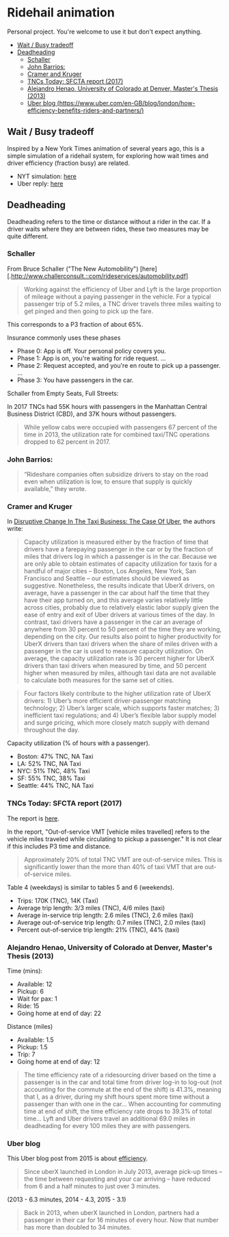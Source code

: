 # Ridehail animation

Personal project. You're welcome to use it but don't expect anything.

- [Wait / Busy tradeoff](#wait-/-busy-tradeoff)
- [Deadheading](#deadheading)
  - [Schaller](#schaller)
  - [John Barrios:](#john-barrios:)
  - [Cramer and Kruger](#cramer-and-kruger)
  - [TNCs Today: SFCTA report (2017)](<#tncs-today:-sfcta-report-(2017)>)
  - [Alejandro Henao, University of Colorado at Denver, Master's Thesis (2013)](<#alejandro-henao,-university-of-colorado-at-denver,-master's-thesis-(2013)>)
  - [Uber blog (https://www.uber.com/en-GB/blog/london/how-efficiency-benefits-riders-and-partners/)](<#uber-blog-(https://www.uber.com/en-gb/blog/london/how-efficiency-benefits-riders-and-partners/)>)

## Wait / Busy tradeoff

Inspired by a New York Times animation of several years ago, this is a simple simulation of a ridehail system, for exploring how wait times and driver efficiency (fraction busy) are related.

- NYT simulation: [here](https://www.nytimes.com/interactive/2017/04/.0technology/uber-drivers-psychological-tricks.html)
- Uber reply: [here](https://www.uber.com/newsroom/faster-pickup-times-mean-busier-drivers/)

## Deadheading

Deadheading refers to the time or distance without a rider in the car. If a driver waits where they are between rides, these two measures may be quite different.

### Schaller

From Bruce Schaller ("The New Automobility") [here][.http://www.challerconsult.::com/rideservices/automobility.pdf]

> Working against the efficiency of Uber and Lyft is the large proportion of mileage without a paying passenger in the vehicle. For a typical passenger trip of 5.2 miles, a TNC driver travels three miles waiting to get pinged and then going to pick up the fare.

This corresponds to a P3 fraction of about 65%.

Insurance commonly uses these phases

- Phase 0: App is off. Your personal policy covers you.
- Phase 1: App is on, you're waiting for ride request. ...
- Phase 2: Request accepted, and you're en route to pick up a passenger. ...
- Phase 3: You have passengers in the car.

Schaller from Empty Seats, Full Streets:

In 2017 TNCs had 55K hours with passengers in the Manhattan Central Business District (CBD), and 37K hours without passengers.

> While yellow cabs were occupied with passengers 67 percent of the time in 2013, the utilization rate for combined taxi/TNC operations dropped to 62 percent in 2017.

### John Barrios:

> “Rideshare companies often subsidize drivers to stay on the road even when utilization is low, to ensure that supply is quickly available,” they wrote.

### Cramer and Kruger

In [Disruptive Change In The Taxi Business: The Case Of Uber](https://www.nber.org/papers/w22083.pdf), the authors write:

> Capacity utilization is measured either by the fraction of time that drivers have a farepaying passenger in the car or by the fraction of miles that drivers log in which a passenger is in the car. Because we are only able to obtain estimates of capacity utilization for taxis for a handful of major cities – Boston, Los Angeles, New York, San Francisco and Seattle – our estimates should be viewed as suggestive. Nonetheless, the results indicate that UberX drivers, on average, have a passenger in the car about half the time that they have their app turned on, and this average varies relatively little across cities, probably due to relatively elastic labor supply given the ease of entry and exit of Uber drivers at various times of the day. In contrast, taxi drivers have a passenger in the car an average of anywhere from 30 percent to 50 percent of the time they are working, depending on the city. Our results also point to higher productivity for UberX drivers than taxi drivers when the share of miles driven with a passenger in the car is used to measure capacity utilization. On average, the capacity utilization rate is 30 percent higher for UberX drivers than taxi drivers when measured by time, and 50 percent higher when measured by miles, although taxi data are not available to calculate both measures for the same set of cities.

> Four factors likely contribute to the higher utilization rate of UberX drivers: 1) Uber’s more efficient driver-passenger matching technology; 2) Uber’s larger scale, which supports faster matches; 3) inefficient taxi regulations; and 4) Uber’s flexible labor supply model and surge pricing, which more closely match supply with demand throughout the day.

Capacity utilization (% of hours with a passenger).

- Boston: 47% TNC, NA Taxi
- LA: 52% TNC, NA Taxi
- NYC: 51% TNC, 48% Taxi
- SF: 55% TNC, 38% Taxi
- Seattle: 44% TNC, NA Taxi

### TNCs Today: SFCTA report (2017)

The report is [here](https://archive.sfcta.org/sites/default/files/content/Planning/TNCs/TNCs_Today_112917.pdf).

In the report, "Out-of-service VMT [vehicle miles travelled] refers to the vehicle miles traveled while circulating to pickup a passenger." It is not clear if this includes P3 time and distance.

> Approximately 20% of total TNC VMT are out-of-service miles. This is significantly lower than the more than 40% of taxi VMT that are out-of-service miles.

Table 4 (weekdays) is similar to tables 5 and 6 (weekends).

- Trips: 170K (TNC), 14K (Taxi)
- Average trip length: 3/3 miles (TNC), 4/6 miles (taxi)
- Average in-service trip length: 2.6 miles (TNC), 2.6 miles (taxi)
- Average out-of-service trip length: 0.7 miles (TNC), 2.0 miles (taxi)
- Percent out-of-service trip length: 21% (TNC), 44% (taxi)

### Alejandro Henao, University of Colorado at Denver, Master's Thesis (2013)

Time (mins):

- Available: 12
- Pickup: 6
- Wait for pax: 1
- Ride: 15
- Going home at end of day: 22

Distance (miles)

- Available: 1.5
- Pickup: 1.5
- Trip: 7
- Going home at end of day: 12

> The time efficiency rate of a ridesourcing driver based on the time a passenger is in the car and total time from driver log-in to log-out (not accounting for the commute at the end of the shift) is 41.3%, meaning that I, as a driver, during my shift hours spent more time without a passenger than with one in the car... When accounting for commuting time at end of shift, the time efficiency rate drops to 39.3% of total time... Lyft and Uber drivers travel an additional 69.0 miles in deadheading for every 100 miles they are with passengers.

### Uber blog

This Uber blog post from 2015 is about [efficiency](https://www.uber.com/en-GB/blog/london/how-efficiency-benefits-riders-and-partners/).

> Since uberX launched in London in July 2013, average pick-up times – the time between requesting and your car arriving – have reduced from 6 and a half minutes to just over 3 minutes.

(2013 - 6.3 minutes, 2014 - 4.3, 2015 - 3.1)

> Back in 2013, when uberX launched in London, partners had a passenger in their car for 16 minutes of every hour. Now that number has more than doubled to 34 minutes.

